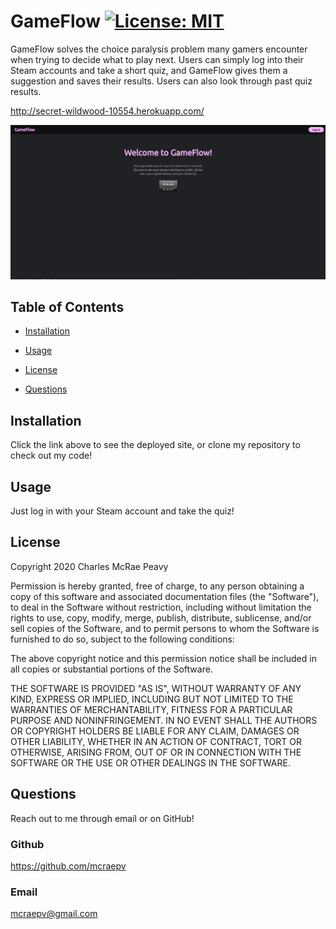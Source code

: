 # GameFlow [![License: MIT](https://img.shields.io/badge/License-MIT-yellow.svg)](https://opensource.org/licenses/MIT)

GameFlow solves the choice paralysis problem many gamers encounter when trying
to decide what to play next. Users can simply log into their Steam accounts and
take a short quiz, and GameFlow gives them a suggestion and saves their results.
Users can also look through past quiz results.

http://secret-wildwood-10554.herokuapp.com/

![Home Page](./assets/gameflowpic.png)

## Table of Contents

- [Installation](#installation)

- [Usage](#usage)

- [License](#license)

- [Questions](#questions)

## Installation

Click the link above to see the deployed site, or clone my repository to check
out my code!

## Usage

Just log in with your Steam account and take the quiz!

## License

Copyright 2020 Charles McRae Peavy

Permission is hereby granted, free of charge, to any person obtaining a copy of
this software and associated documentation files (the "Software"), to deal in
the Software without restriction, including without limitation the rights to
use, copy, modify, merge, publish, distribute, sublicense, and/or sell copies of
the Software, and to permit persons to whom the Software is furnished to do so,
subject to the following conditions:

The above copyright notice and this permission notice shall be included in all
copies or substantial portions of the Software.

THE SOFTWARE IS PROVIDED "AS IS", WITHOUT WARRANTY OF ANY KIND, EXPRESS OR
IMPLIED, INCLUDING BUT NOT LIMITED TO THE WARRANTIES OF MERCHANTABILITY, FITNESS
FOR A PARTICULAR PURPOSE AND NONINFRINGEMENT. IN NO EVENT SHALL THE AUTHORS OR
COPYRIGHT HOLDERS BE LIABLE FOR ANY CLAIM, DAMAGES OR OTHER LIABILITY, WHETHER
IN AN ACTION OF CONTRACT, TORT OR OTHERWISE, ARISING FROM, OUT OF OR IN
CONNECTION WITH THE SOFTWARE OR THE USE OR OTHER DEALINGS IN THE SOFTWARE.

## Questions

Reach out to me through email or on GitHub!

### Github

https://github.com/mcraepv

### Email

mcraepv@gmail.com
